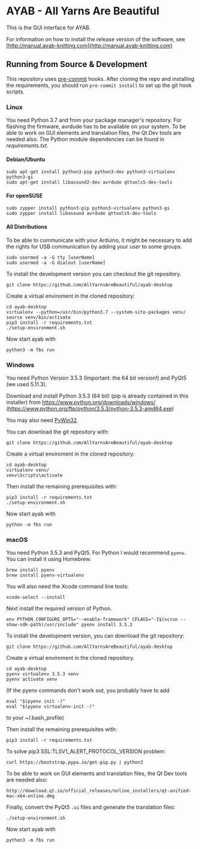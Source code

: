 # AYAB - All Yarns Are Beautiful

This is the GUI interface for AYAB.

For information on how to install the release version of the software, see
[http://manual.ayab-knitting.com](http://manual.ayab-knitting.com)

## Running from Source & Development

This repository uses [pre-commit](https://pre-commit.com/) hooks.
After cloning the repo and installing the requirements, you should run
`pre-commit install` to set up the git hook scripts.

### Linux

You need Python 3.7 and from your package manager's repository.
For flashing the firmware, avrdude has to be available on your system.
To be able to work on GUI elements and translation files, the Qt Dev tools are
needed also.
The Python module dependencies can be found in *requirements.txt*.

#### Debian/Ubuntu

    sudo apt-get install python3-pip python3-dev python3-virtualenv python3-gi
    sudo apt-get install libasound2-dev avrdude qttools5-dev-tools

#### For openSUSE

    sudo zypper install python3-pip python3-virtualenv python3-gi
    sudo zypper install libasound avrdude qttools5-dev-tools

#### All Distributions

To be able to communicate with your Arduino, it might be necessary to add the
rights for USB communication by adding your user to some groups.

    sudo usermod -a -G tty [userName]
    sudo usermod -a -G dialout [userName]

To install the development version you can checkout the git repository.

    git clone https://github.com/AllYarnsAreBeautiful/ayab-desktop

Create a virtual enviroment in the cloned repository:

    cd ayab-desktop
    virtualenv --python=/usr/bin/python3.7 --system-site-packages venv/
    source venv/bin/activate
    pip3 install -r requirements.txt
    ./setup-environment.sh

Now start ayab with

    python3 -m fbs run

### Windows

You need Python Version 3.5.3 (Important: the 64 bit version!) and PyQt5 (we used 5.11.3).

Download and install Python 3.5.3 (64 bit) (pip is already contained in this installer) from
    https://www.python.org/downloads/windows/ (https://www.python.org/ftp/python/3.5.3/python-3.5.3-amd64.exe)

You may also need [PyWin32](https://sourceforge.net/projects/pywin32/files/pywin32/).

You can download the git repository with:

    git clone https://github.com/AllYarnsAreBeautiful/ayab-desktop

Create a virtual enviroment in the cloned repository:

    cd ayab-desktop
    virtualenv venv/
    venv\Scripts\activate

Then install the remaining prerequisites with:

    pip3 install -r requirements.txt
    ./setup-environment.sh

Now start ayab with

    python -m fbs run

### macOS

You need Python 3.5.3 and PyQt5.  For Python I would recommend `pyenv`.
You can install it using Homebrew:

    brew install pyenv
    brew install pyenv-virtualenv

You will also need the Xcode command line tools:

    xcode-select --install

Next install the required version of Python.

    env PYTHON_CONFIGURE_OPTS="--enable-framework" CFLAGS="-I$(xcrun --show-sdk-path)/usr/include" pyenv install 3.5.3

To install the development version, you can download the git repository:

    git clone https://github.com/AllYarnsAreBeautiful/ayab-desktop

Create a virtual enviroment in the cloned repository.

    cd ayab-desktop
    pyenv virtualenv 3.5.3 venv
    pyenv activate venv

(If the pyenv commands don't work out, you probably have to add

    eval "$(pyenv init -)"
    eval "$(pyenv virtualenv-init -)"

to your ~/.bash_profile)

Then install the remaining prerequisites with:

    pip3 install -r requirements.txt

To solve pip3 SSL:TLSV1_ALERT_PROTOCOL_VERSION problem:

    curl https://bootstrap.pypa.io/get-pip.py | python3

To be able to work on GUI elements and translation files, the Qt Dev tools are needed also:

    http://download.qt.io/official_releases/online_installers/qt-unified-mac-x64-online.dmg

Finally, convert the PyQt5 `.ui` files and generate the translation files:

    ./setup-environment.sh

Now start ayab with

    python3 -m fbs run

